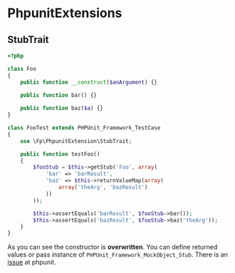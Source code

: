 PhpunitExtensions
=================

StubTrait
---------

```php
<?php

class Foo
{
    public function __construct($anArgument) {}

    public function bar() {}
    
    public function baz($a) {}
}

class FooTest extends PHPUnit_Framework_TestCase
{
    use \Fp\PhpunitExtension\StubTrait;

    public function testFoo()
    {
        $fooStub = $this->getStub('Foo', array(
            'bar' => 'barResult',
            'baz' => $this->returnValueMap(array(
                array('theArg', 'bazResult')
            ))
        ));

        $this->assertEquals('barResult', $fooStub->bar());
        $this->assertEquals('bazResult', $fooStub->baz('theArg'));
    }
}
```

As you can see the constructor is **overwritten**. 
You can define returned values or pass instance of `PHPUnit_Framework_MockObject_Stub`.
There is an [issue](https://github.com/sebastianbergmann/phpunit/issues/550) at phpunit.
